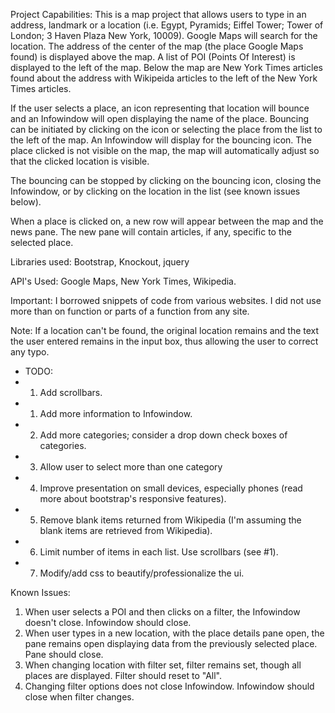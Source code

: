 Project Capabilities:
This is a map project that allows users to type in an address, landmark or
a location (i.e. Egypt, Pyramids; Eiffel Tower; Tower of London;
3 Haven Plaza New York, 10009). Google Maps will search for the location. The
address of the center of the map (the place Google Maps found) is displayed
above the map. A list of POI (Points Of Interest) is displayed to the left of
the map. Below the map are New York Times articles found about the address with
Wikipeida articles to the left of the New York Times articles.

If the user selects a place, an icon representing that location will bounce and
an Infowindow will open displaying the name of the place. Bouncing can be
initiated by clicking on the icon or selecting the place from the list to the
left of the map. An Infowindow will display for the bouncing icon. The place
clicked is not visible on the map, the map will automatically adjust so that
the clicked location is visible.

The bouncing can be stopped by clicking on the bouncing icon, closing the
Infowindow, or by clicking on the location in the list (see known issues below).

When a place is clicked on, a new row will appear between the map and the news
pane. The new pane will contain articles, if any, specific to the selected
place.

Libraries used: Bootstrap, Knockout, jquery

API's Used: Google Maps, New York Times, Wikipedia.

Important: I borrowed snippets of code from various websites. I did not use
            more than on function or parts of a function from any site.

Note: If a location can't be found, the original location remains and the
  text the user entered remains in the input box, thus allowing the user to
  correct any typo.


* TODO:
*  1. Add scrollbars.
*  1. Add more information to Infowindow.
*  2. Add more categories; consider a drop down check boxes of categories.
*  3. Allow user to select more than one category
*  4. Improve presentation on small devices, especially phones (read more about
          bootstrap's responsive features).
*  5. Remove blank items returned from Wikipedia (I'm assuming the blank items
        are retrieved from Wikipedia).
*  6. Limit number of items in each list. Use scrollbars (see #1).
*  7. Modify/add css to beautify/professionalize the ui.

Known Issues:
  1. When user selects a POI and then clicks on a filter, the Infowindow doesn't
      close. Infowindow should close.
  2. When user types in a new location, with the place details pane open, the
      pane remains open displaying data from the previously selected place.
      Pane should close.
  3. When changing location with filter set, filter remains set, though all
      places are displayed. Filter should reset to "All".
  4. Changing filter options does not close Infowindow. Infowindow should close
      when filter changes.
